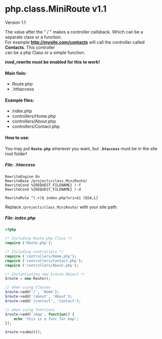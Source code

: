 # php.class.MiniRoute v1.1

Version 1.1

The value after the " / " makes a controller callsback. Which can be a separate class or a function.  
For example **http://mysite.com/contacts** will call the controller called **Contacts**. This controller  
can be a php Class or a simple function.

**mod_rewrite must be enabled for this to work!**

#### Main fiels:

- Route.php
- .hthaccess

#### Example files:

- index.php
- controllers/Home.php
- controllers/About.php
- controllers/Contact.php

#### How to use:

You may put **`Route.php`** wherever you want, but **`.htaccess`**
must be in the site root folder!

##### File: .htaccess
```
RewriteEngine On
RewriteBase /projects/class_MiniRoute/
RewriteCond %{REQUEST_FILENAME} !-f
RewriteCond %{REQUEST_FILENAME} !-d

RewriteRule ^(.+)$ index.php?uri=$1 [QSA,L]
```

Replace `/projects/class_MiniRoute/` with your site path.

##### File: index.php
```php
<?php

/* Including Route.php Class */
require ('Route.php');

/* Including controllers */
require ('controllers/Home.php');
require ('controllers/Contact.php');
require ('controllers/About.php');

/* Instantiating new $route Object */
$route = new Route();

// when using Classes
$route->add('/', 'Home');
$route->add('/about', 'About');
$route->add('/contact', 'Contact');

// when using functions
$route->add('/map', function() {
    echo 'this is a func for map';
});

$route->submit();
```

